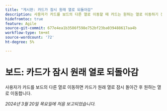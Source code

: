 ```yaml
---
title: "게시판: 카드가 잠시 원래 열로 되돌아감"
description: 사용자가 카드를 보드의 다른 열로 이동할 때 카드는 원하는 열로 이동하기 전에 원래 열로 잠시 돌아갑니다.
hidefromtoc: true
feature: Agile
source-git-commit: 677e4ea1b3586f598e752bf23ba039488617aa4b
workflow-type: tm+mt
source-wordcount: '72'
ht-degree: 5%

---
```



# 보드: 카드가 잠시 원래 열로 되돌아감

사용자가 카드를 보드의 다른 열로 이동하면 카드가 원래 열로 잠시 돌아간 후 원하는 열로 이동합니다.

_2024년 3월 20일 목요일에 처음 보고되었습니다._
